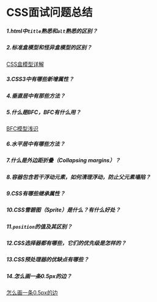 # CSS面试问题总结

##### 1.html中``title``熟悉和``alt``熟悉的区别？

##### 2.标准盒模型和怪异盒模型的区别？

[CSS盒模型详解](https://juejin.im/post/59ef72f5f265da4320026f76?utm_medium=fe&utm_source=weixinqun)

##### 3.CSS3中有哪些新增属性？

##### 4.垂直居中有那些方法？

##### 5.什么是BFC，BFC有什么用？

[BFC模型浅识](https://juejin.im/post/5a0ab4326fb9a045211e3926)

##### 6.水平居中有哪些方法？

##### 7.什么是外边距折叠（Collapsing margins）？

##### 8.容器包含若干浮动元素，如何清理浮动，防止父元素塌陷？

##### 9.CSS有哪些继承属性？

##### 10.CSS雪碧图（Sprite）是什么？有什么好处？

##### 11.``position``的值及其区别？

##### 12.CSS选择器都有哪些，它们的优先级是怎样的？

##### 13.CSS预处理器的优缺点有哪些？

##### 14.怎么画一条0.5px的边？

[怎么画一条0.5px的边](https://juejin.im/post/5ab65f40f265da2384408a95)